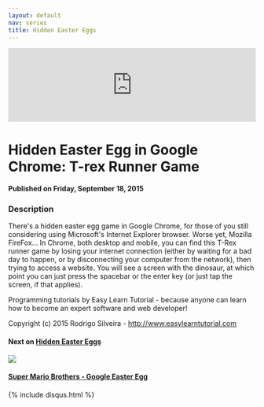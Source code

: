 ```yaml
---
layout: default
nav: series
title: Hidden Easter Eggs
---
```


<div class="container">
    <div class="row mt grid">
        <div class="mt"></div>
        <div class="row" style="margin-bottom: 20px;">
            <div class="col-sm-push-1 col-sm-10 col-md-push-2 col-md-8">
                <div class="video-container">
                    <iframe width="100%" src="https://www.youtube.com/embed/eBgYamvLqUE" frameborder="0" allowfullscreen></iframe>
                </div>
            </div>
            <div class="clearfix"></div>
            <div class="col-md-8">
                <h1>Hidden Easter Egg in Google Chrome: T-rex Runner Game</h1>
                <h4>Published on Friday, September 18, 2015</h4>
                <h3>Description</h3>
                <p>There's a hidden easter egg game in Google Chrome, for those of you still considering using Microsoft's Internet Explorer browser. Worse yet, Mozilla FireFox... In Chrome, both desktop and mobile, you can find this T-Rex runner game by losing your internet connection (either by waiting for a bad day to happen, or by disconnecting your computer from the network), then trying to access a website. You will see a screen with the dinosaur, at which point you can just press the spacebar or the enter key (or just tap the screen, if that applies).

Programming tutorials by Easy Learn Tutorial - because anyone can learn how to become an expert software and web developer!

Copyright (c) 2015 Rodrigo Silveira - http://www.easylearntutorial.com</p>
            </div>
            <div class="col-md-4">
                <h4>Next on <a href="/series/hidden-easter-eggs">Hidden Easter Eggs</a></h4><div class="row" style="margin-bottom: 20px">
            <div class="col-md-6">
                <a href="/series/hidden-easter-eggs/super-mario-brothers-google-easter-egg">
                    <img src="/img/blank.gif" data-echo="https://i.ytimg.com/vi/_s_j1I-Il28/hqdefault.jpg" class="img-responsive" />
                </a>
            </div>
            <div class="col-md-6">
                <h4>
                    <a href="/series/hidden-easter-eggs/super-mario-brothers-google-easter-egg">Super Mario Brothers - Google Easter Egg</a>
                </h4>
            </div>
        </div>
            </div>
            <div class="col-md-8">
                {% include disqus.html %}
            </div>
        </div>
    </div>
    <div class="row mt grid"></div>
</div>

